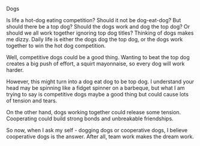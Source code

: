 Dogs

Is life a hot-dog eating competition? Should it not be dog-eat-dog? But should there be a top dog? Should the dogs work and dog the top dog? Or should we all work together ignoring top dog titles? Thinking of dogs makes me dizzy. Daily life is either the dogs dog the top dog, or the dogs work together to win the hot dog competition.

Well, competitive dogs could be a good thing. Wanting to beat the top dog creates a big push of effort, a squirt mayonnaise, so every dog will work harder.

However, this might turn into a dog eat dog to be top dog. I understand your head may be spinning like a fidget spinner on a barbeque, but what I am trying to say is competitive dogs maybe a good thing but could cause lots of tension and tears.

On the other hand, dogs working together could release some tension. Cooperating could build strong bonds and unbreakable friendships.

So now, when I ask my self - dogging dogs or cooperative dogs, I believe cooperative dogs is the answer. After all, team work makes the dream work.
